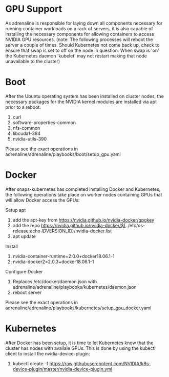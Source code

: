 # GPU Support

As adrenaline is responsible for laying down all components necessary
for running container workloads on a rack of servers, it is also capable of
installing the necessary components for allowing containers to access NVIDIA
GPU resources.
(note: The following processes will reboot the server a couple of times. Should
Kubernetes not come back up, check to ensure that swap is set to off on the
node in question. When swap is 'on' the Kubernetes daemon 'kubelet' may not
restart making that node unavailable to the cluster)

# Boot
After the Ubuntu operating system has been installed on cluster nodes, the
necessary packages for the NVIDIA kernel modules are installed via apt prior
to a reboot.

1. curl
1. software-properties-common
1. nfs-common
1. libcuda1-384
1. nvidia-utils-390

Please see the exact operations in
adrenaline/adrenaline/playbooks/boot/setup_gpu.yaml

# Docker
After snaps-kubernetes has completed installing Docker and Kubernetes, the
following operations take place on worker nodes containing GPUs that will allow
Docker access the GPUs:

Setup apt
1. add the apt-key from https://nvidia.github.io/nvidia-docker/gpgkey
1. add the repo https://nvidia.github.io/nvidia-docker/$(. /etc/os-release;echo $ID$VERSION_ID)/nvidia-docker.list
1. apt update

Install
1. nvidia-container-runtime=2.0.0+docker18.06.1-1
1. nvidia-docker2=2.0.3+docker18.06.1-1 

Configure Docker
1. Replaces /etc/docker/daemon.json with adrenaline/adrenaline/playbooks/kubernetes/daemon.json
2. reboot server

Please see the exact operations in
adrenaline/adrenaline/playbooks/kubernetes/setup_gpu_docker.yaml

# Kubernetes
After Docker has been setup, it is time to let Kubernetes know that the cluster
has nodes with availale GPUs. This is done by using the kubectl client to
install the nvidia-device-plugin:

1. kubectl create -f https://raw.githubusercontent.com/NVIDIA/k8s-device-plugin/master/nvidia-device-plugin.yml
